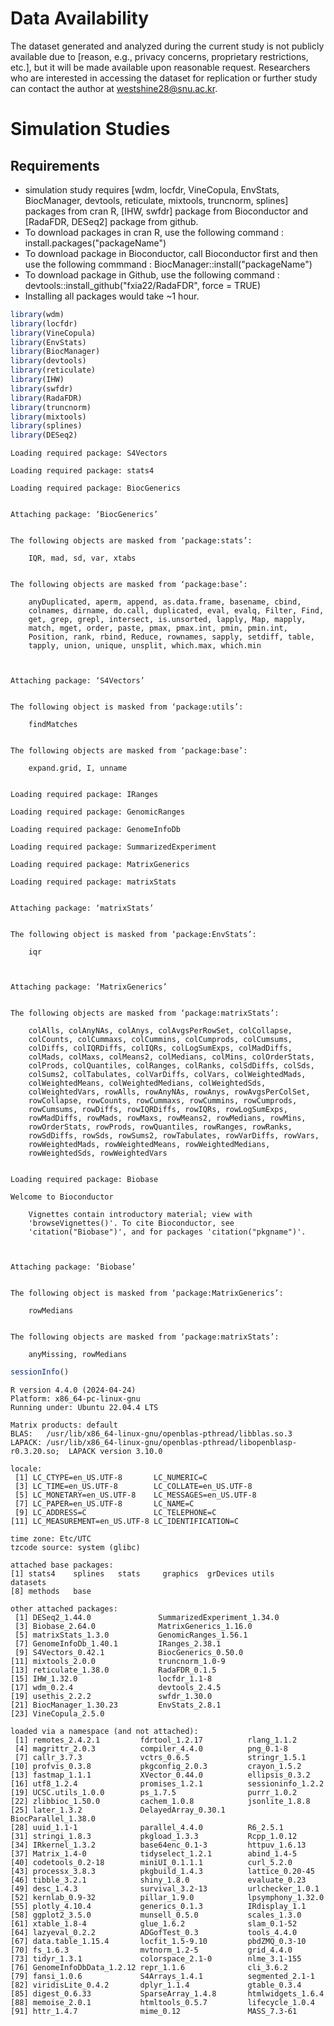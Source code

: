 # Data Availability
The dataset generated and analyzed during the current study is not publicly available due to [reason, e.g., privacy concerns, proprietary restrictions, etc.], but it will be made available upon reasonable request. Researchers who are interested in accessing the dataset for replication or further study can contact the author at westshine28@snu.ac.kr.

# Simulation Studies
## Requirements
* simulation study requires [wdm, locfdr, VineCopula, EnvStats, BiocManager, devtools, reticulate, mixtools, truncnorm, splines] packages from cran R, [IHW, swfdr] package from Bioconductor and [RadaFDR, DESeq2] package from github.
* To download packages in cran R, use the following command : install.packages("packageName")
* To download package in Bioconductor, call Bioconductor first and then use the following commmand : BiocManager::install("packageName")
* To download package in Github, use the following command : devtools::install_github("fxia22/RadaFDR", force = TRUE)
* Installing all packages would take ~1 hour.


```R
library(wdm)
library(locfdr)
library(VineCopula)
library(EnvStats)
library(BiocManager)
library(devtools)
library(reticulate)
library(IHW)
library(swfdr)
library(RadaFDR)
library(truncnorm)
library(mixtools)
library(splines)
library(DESeq2)
```

    Loading required package: S4Vectors
    
    Loading required package: stats4
    
    Loading required package: BiocGenerics
    
    
    Attaching package: ‘BiocGenerics’
    
    
    The following objects are masked from ‘package:stats’:
    
        IQR, mad, sd, var, xtabs
    
    
    The following objects are masked from ‘package:base’:
    
        anyDuplicated, aperm, append, as.data.frame, basename, cbind,
        colnames, dirname, do.call, duplicated, eval, evalq, Filter, Find,
        get, grep, grepl, intersect, is.unsorted, lapply, Map, mapply,
        match, mget, order, paste, pmax, pmax.int, pmin, pmin.int,
        Position, rank, rbind, Reduce, rownames, sapply, setdiff, table,
        tapply, union, unique, unsplit, which.max, which.min
    
    
    
    Attaching package: ‘S4Vectors’
    
    
    The following object is masked from ‘package:utils’:
    
        findMatches
    
    
    The following objects are masked from ‘package:base’:
    
        expand.grid, I, unname
    
    
    Loading required package: IRanges
    
    Loading required package: GenomicRanges
    
    Loading required package: GenomeInfoDb
    
    Loading required package: SummarizedExperiment
    
    Loading required package: MatrixGenerics
    
    Loading required package: matrixStats
    
    
    Attaching package: ‘matrixStats’
    
    
    The following object is masked from ‘package:EnvStats’:
    
        iqr
    
    
    
    Attaching package: ‘MatrixGenerics’
    
    
    The following objects are masked from ‘package:matrixStats’:
    
        colAlls, colAnyNAs, colAnys, colAvgsPerRowSet, colCollapse,
        colCounts, colCummaxs, colCummins, colCumprods, colCumsums,
        colDiffs, colIQRDiffs, colIQRs, colLogSumExps, colMadDiffs,
        colMads, colMaxs, colMeans2, colMedians, colMins, colOrderStats,
        colProds, colQuantiles, colRanges, colRanks, colSdDiffs, colSds,
        colSums2, colTabulates, colVarDiffs, colVars, colWeightedMads,
        colWeightedMeans, colWeightedMedians, colWeightedSds,
        colWeightedVars, rowAlls, rowAnyNAs, rowAnys, rowAvgsPerColSet,
        rowCollapse, rowCounts, rowCummaxs, rowCummins, rowCumprods,
        rowCumsums, rowDiffs, rowIQRDiffs, rowIQRs, rowLogSumExps,
        rowMadDiffs, rowMads, rowMaxs, rowMeans2, rowMedians, rowMins,
        rowOrderStats, rowProds, rowQuantiles, rowRanges, rowRanks,
        rowSdDiffs, rowSds, rowSums2, rowTabulates, rowVarDiffs, rowVars,
        rowWeightedMads, rowWeightedMeans, rowWeightedMedians,
        rowWeightedSds, rowWeightedVars
    
    
    Loading required package: Biobase
    
    Welcome to Bioconductor
    
        Vignettes contain introductory material; view with
        'browseVignettes()'. To cite Bioconductor, see
        'citation("Biobase")', and for packages 'citation("pkgname")'.
    
    
    
    Attaching package: ‘Biobase’
    
    
    The following object is masked from ‘package:MatrixGenerics’:
    
        rowMedians
    
    
    The following objects are masked from ‘package:matrixStats’:
    
        anyMissing, rowMedians
    
    



```R
sessionInfo()
```


    R version 4.4.0 (2024-04-24)
    Platform: x86_64-pc-linux-gnu
    Running under: Ubuntu 22.04.4 LTS
    
    Matrix products: default
    BLAS:   /usr/lib/x86_64-linux-gnu/openblas-pthread/libblas.so.3 
    LAPACK: /usr/lib/x86_64-linux-gnu/openblas-pthread/libopenblasp-r0.3.20.so;  LAPACK version 3.10.0
    
    locale:
     [1] LC_CTYPE=en_US.UTF-8       LC_NUMERIC=C              
     [3] LC_TIME=en_US.UTF-8        LC_COLLATE=en_US.UTF-8    
     [5] LC_MONETARY=en_US.UTF-8    LC_MESSAGES=en_US.UTF-8   
     [7] LC_PAPER=en_US.UTF-8       LC_NAME=C                 
     [9] LC_ADDRESS=C               LC_TELEPHONE=C            
    [11] LC_MEASUREMENT=en_US.UTF-8 LC_IDENTIFICATION=C       
    
    time zone: Etc/UTC
    tzcode source: system (glibc)
    
    attached base packages:
    [1] stats4    splines   stats     graphics  grDevices utils     datasets 
    [8] methods   base     
    
    other attached packages:
     [1] DESeq2_1.44.0               SummarizedExperiment_1.34.0
     [3] Biobase_2.64.0              MatrixGenerics_1.16.0      
     [5] matrixStats_1.3.0           GenomicRanges_1.56.1       
     [7] GenomeInfoDb_1.40.1         IRanges_2.38.1             
     [9] S4Vectors_0.42.1            BiocGenerics_0.50.0        
    [11] mixtools_2.0.0              truncnorm_1.0-9            
    [13] reticulate_1.38.0           RadaFDR_0.1.5              
    [15] IHW_1.32.0                  locfdr_1.1-8               
    [17] wdm_0.2.4                   devtools_2.4.5             
    [19] usethis_2.2.2               swfdr_1.30.0               
    [21] BiocManager_1.30.23         EnvStats_2.8.1             
    [23] VineCopula_2.5.0           
    
    loaded via a namespace (and not attached):
     [1] remotes_2.4.2.1         fdrtool_1.2.17          rlang_1.1.2            
     [4] magrittr_2.0.3          compiler_4.4.0          png_0.1-8              
     [7] callr_3.7.3             vctrs_0.6.5             stringr_1.5.1          
    [10] profvis_0.3.8           pkgconfig_2.0.3         crayon_1.5.2           
    [13] fastmap_1.1.1           XVector_0.44.0          ellipsis_0.3.2         
    [16] utf8_1.2.4              promises_1.2.1          sessioninfo_1.2.2      
    [19] UCSC.utils_1.0.0        ps_1.7.5                purrr_1.0.2            
    [22] zlibbioc_1.50.0         cachem_1.0.8            jsonlite_1.8.8         
    [25] later_1.3.2             DelayedArray_0.30.1     BiocParallel_1.38.0    
    [28] uuid_1.1-1              parallel_4.4.0          R6_2.5.1               
    [31] stringi_1.8.3           pkgload_1.3.3           Rcpp_1.0.12            
    [34] IRkernel_1.3.2          base64enc_0.1-3         httpuv_1.6.13          
    [37] Matrix_1.4-0            tidyselect_1.2.1        abind_1.4-5            
    [40] codetools_0.2-18        miniUI_0.1.1.1          curl_5.2.0             
    [43] processx_3.8.3          pkgbuild_1.4.3          lattice_0.20-45        
    [46] tibble_3.2.1            shiny_1.8.0             evaluate_0.23          
    [49] desc_1.4.3              survival_3.2-13         urlchecker_1.0.1       
    [52] kernlab_0.9-32          pillar_1.9.0            lpsymphony_1.32.0      
    [55] plotly_4.10.4           generics_0.1.3          IRdisplay_1.1          
    [58] ggplot2_3.5.0           munsell_0.5.0           scales_1.3.0           
    [61] xtable_1.8-4            glue_1.6.2              slam_0.1-52            
    [64] lazyeval_0.2.2          ADGofTest_0.3           tools_4.4.0            
    [67] data.table_1.15.4       locfit_1.5-9.10         pbdZMQ_0.3-10          
    [70] fs_1.6.3                mvtnorm_1.2-5           grid_4.4.0             
    [73] tidyr_1.3.1             colorspace_2.1-0        nlme_3.1-155           
    [76] GenomeInfoDbData_1.2.12 repr_1.1.6              cli_3.6.2              
    [79] fansi_1.0.6             S4Arrays_1.4.1          segmented_2.1-1        
    [82] viridisLite_0.4.2       dplyr_1.1.4             gtable_0.3.4           
    [85] digest_0.6.33           SparseArray_1.4.8       htmlwidgets_1.6.4      
    [88] memoise_2.0.1           htmltools_0.5.7         lifecycle_1.0.4        
    [91] httr_1.4.7              mime_0.12               MASS_7.3-61            

